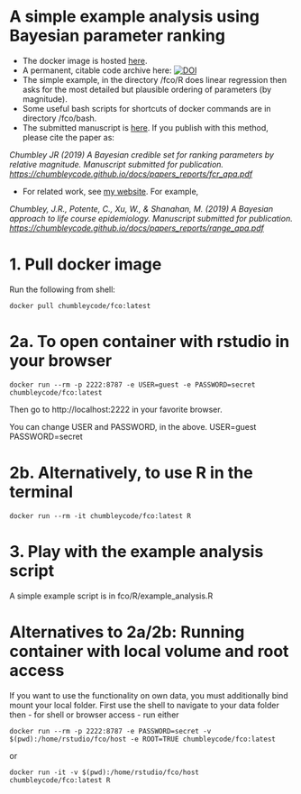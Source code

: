 # A simple example analysis using Bayesian parameter ranking

* The docker image is hosted [here](https://hub.docker.com/repository/docker/chumbleycode/fco).
* A permanent, citable code archive here: [![DOI](https://zenodo.org/badge/222989575.svg)](https://zenodo.org/badge/latestdoi/222989575)
* The simple example, in the directory /fco/R does linear regression then asks for the most detailed but plausible ordering of parameters (by magnitude).
* Some useful bash scripts for shortcuts of docker commands are in directory /fco/bash.
* The submitted manuscript is [here](https://chumbleycode.github.io/docs/papers_reports/fcr_apa.pdf). If you publish with this method, please cite the paper as: 

 *Chumbley JR (2019) A Bayesian credible set for ranking parameters by relative magnitude. Manuscript submitted for publication. https://chumbleycode.github.io/docs/papers_reports/fcr_apa.pdf*

* For related work, see [my website](https://chumbleycode.github.io). For example, 

 *Chumbley, J.R., Potente, C., Xu, W., & Shanahan, M. (2019) A Bayesian approach to life course epidemiology. Manuscript submitted for publication. https://chumbleycode.github.io/docs/papers_reports/range_apa.pdf*

# 1. Pull docker image 

Run the following from shell:

```
docker pull chumbleycode/fco:latest
```

# 2a. To open container with rstudio in your browser

```
docker run --rm -p 2222:8787 -e USER=guest -e PASSWORD=secret chumbleycode/fco:latest
```

Then go to http://localhost:2222 in your favorite browser.

You can change USER and PASSWORD, in the above. 
USER=guest
PASSWORD=secret

# 2b. Alternatively, to use R in the terminal

```
docker run --rm -it chumbleycode/fco:latest R
````

# 3. Play with the example analysis script

A simple example script is in fco/R/example_analysis.R


# Alternatives to 2a/2b: Running container with local volume and root access

If you want to use the functionality on own data, you must additionally bind mount your local folder. First use the shell to navigate to your data folder then - for shell or browser access - run either 

```
docker run --rm -p 2222:8787 -e PASSWORD=secret -v $(pwd):/home/rstudio/fco/host -e ROOT=TRUE chumbleycode/fco:latest
```

or

```
docker run -it -v $(pwd):/home/rstudio/fco/host chumbleycode/fco:latest R
````

